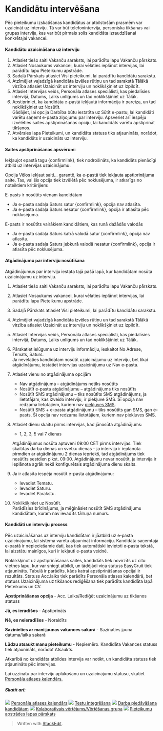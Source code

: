 # Kandidātu intervēšana

Pēc pieteikumu izskatīšanas kandidātus ar atbilstošām prasmēm var uzaicināt uz interviju. Tā var būt telefonintervija, personiska tikšanas vai grupas intervija, kas var būt pirmais solis kandidāta izraudzīšanai konkrētajai vakancei.

#### Kandidātu uzaicināšana uz interviju

1.  Atlasiet tiešo saiti  Vakanču saraksts, lai parādītu lapu  Vakanču pārskats.
2.  Atlasiet  Nosaukums  vakancei, kurai vēlaties ieplānot intervijas, lai parādītu lapu  Pieteikumu apstrāde.
3.  Sadaļā  Pārskats  atlasiet  Visi pieteikumi, lai parādītu kandidātu sarakstu.
4.  Atzīmējiet vajadzīgā kandidāta izvēles rūtiņu un tad sarakstā  Tālākā virzība  atlasiet  Uzaicināt uz interviju  un noklikšķiniet uz  Izpildīt.
5.  Atlasiet  Intervijas veids,  Personāla atlases speciālisti, kas piedalīsies intervijā,  Datums,  Laiks  unIlgums  un tad noklikšķiniet uz  Tālāk.
6.  Apstipriniet, ka kandidāta e-pastā iekļautā informācija ir pareiza, un tad noklikšķiniet uz  Nosūtīt.  
    Gādājiet, lai opcija  Darbība  būtu iestatīta uz  Sūtīt e-pastu, lai kandidāti varētu saņemt e-pasta ziņojumu par interviju. Apsveriet arī iespēju izvēlēties saites apstiprināšanas opciju, lai kandidāts varētu apstiprināt tikšanos.
7.  Atvērsies lapa  Pieteikumi, un kandidāta statuss tiks atjaunināts, norādot, ka kandidāts ir uzaicināts uz interviju.

#### Saites apstiprināšanas apsvērumi

Iekļaujot epastā tagu  {confirmlink}, tiek nodrošināts, ka kandidāts pienācīgi atbild uz intervijas uzaicinājumu.

Opcija  Vēlos iekļaut saiti... garantē, ka e-pastā tiek iekļauta apstiprinājuma saite. Tas, vai šis opcija tiek izvēlētā pēc noklusējuma, ir atkarīgs no noteiktiem kritērijiem:

E-pasts ir nosūtīts vienam kandidātam

-   Ja e-pasta sadaļa  Saturs  satur  {confirmlink}, opcija nav atlasīta.
-   Ja e-pasta sadaļa  Saturs  nesatur  {confirmlink}, opcija ir atlasīta pēc noklusējuma.

E-pasts ir nosūtīts vairākiem kandidātiem, kas runā dažādās valodās

-   Ja e-pasta sadaļa  Saturs  katrā valodā satur  {confirmlink}, opcija nav atlasīta.
-   Ja e-pasta sadaļa  Saturs  jebkurā valodā nesatur  {confirmlink}, opcija ir atlasīta pēc noklusējuma.

#### Atgādinājumu par interviju nosūtīšana

Atgādinājumus par interviju iestata tajā pašā lapā, kur kandidātam nosūta uzaicinājumu uz interviju.

1.  Atlasiet tiešo saiti  Vakanču saraksts, lai parādītu lapu  Vakanču pārskats.
2.  Atlasiet  Nosaukums  vakancei, kurai vēlaties ieplānot intervijas, lai parādītu lapu  Pieteikumu apstrāde.
3.  Sadaļā  Pārskats  atlasiet  Visi pieteikumi, lai parādītu kandidātu sarakstu.
4.  Atzīmējiet vajadzīgā kandidāta izvēles rūtiņu un tad sarakstā  Tālākā virzība  atlasiet  Uzaicināt uz interviju  un noklikšķiniet uz  Izpildīt.
5.  Atlasiet  Intervijas veids,  Personāla atlases speciālisti, kas piedalīsies intervijā,  Datums,  Laiks  unIlgums  un tad noklikšķiniet uz  Tālāk.
6.  Pārskatiet ielūguma uz interviju informāciju, ieskaitot  No Adrese,  Temats,  Saturs.  
    Ja nevēlaties kandidātam nosūtīt uzaicinājumu uz interviju, bet tikai atgādinājumu, iestatiet intervijas uzaicinājumu uz  Nav e-pasta.
7.  Atlasiet vienu no atgādinājuma opcijām
    -   Nav atgādinājuma  – atgādinājums netiks nosūtīts
    -   Nosūtīt e-pasta atgādinājumu  – atgādinājums tiks nosūtīts
    -   Nosūtīt SMS atgādinājumu  – tiks nosūtīts SMS atgādinājums, ja lietotājam, kas izveido interviju, ir piekļuve SMS. Šī opcija nav redzama lietotājiem, kuriem nav  [piekļuves SMS](users_access_controls.htm).
    -   Nosūtīt SMS + e-pasta atgādinājumu  – tiks nosūtīts gan SMS, gan e-pasts. Šī opcija nav redzama lietotājiem, kuriem nav piekļuves SMS.
8.  Atlasiet dienu skaitu pirms intervijas, kad jānosūta atgādinājums:
    
    -   1, 2, 3, 5 vai 7 dienas
    
    Atgādinājumus nosūta aptuveni 09:00 CET pirms intervijas. Tiek skaitītas darba dienas un svētku dienas – ja intervija ir ieplānota pirmdien ar atgādinājumu 2 dienas iepriekš, tad atgādinājums tiek nosūtīts sestdien plkst. 09:00. Atgādinājumu nevar nosūtīt, ja intervija ir ieplānota agrāk nekā konfigurētais atgādinājuma dienu skaits.
9.  Ja ir atlasīta iespēja nosūtīt e-pasta atgādinājumu:
    -   Ievadiet  Tematu.
    -   Ievadiet  Saturu.
    -   Ievadiet  Parakstu.
10.  Noklikšķiniet uz  Nosūtīt.  
    Parādīsies brīdinājums, ja mēģināsiet nosūtīt SMS atgādinājumu kandidātam, kuram nav ievadīts tālruņa numurs.

#### Kandidāti un interviju process

Pēc uzaicināšanas uz interviju kandidātam ir jāatbild uz e-pasta uzaicinājumu, lai sistēma varētu atjaunināt informāciju. Kandidāta saņemtajā e-pastā ir nepieciešamie dati, kas tiek automātiski ievietoti e-pasta tekstā, lai aizstātu mainīgos, kuri ir iekļauti e-pasta veidnē.

Noklikšķinot uz apstiprināšanas saites, kandidāts tiek novirzīts uz citu vietnes lapu, kur var sniegt atbildi, un tādējādi viņa statuss EasyCruit tiek atjaunināts. Tabulā ir parādīts, kāds katrai apstiprināšanas opcijai ir rezultāts. Statuss  Acc.laiks  tiek parādīts  Personāla atlases kalendārā, bet statuss  Uzaicinājuma uz tikšanos rediģēšana  tiek parādīts kandidāta lapā  Pieteikums un CV.

**Apstiprināšanas opcija** - Acc. Laiks/Rediģēt uzaicinājumu uz tikšanos statuss

**Jā, es ieradīšos** - Apstiprināts

**Nē, es neieradīšos** - Noraidīts

**Sazinieties ar mani jaunas vakances sakarā** - Sazināties jauna datuma/laika sakarā

**Lūdzu atsaukt manu pieteikumu** - Nepiemēro. Kandidāta  Vakances statuss  tiek atjaunināts, norādot  Atsaukts.

Atkarībā no kandidāta atbildes intervija var notikt, un kandidāta statuss tiek atjaunināts pēc intervijas.

Lai uzzinātu par interviju aplūkošanu un uzaicinājumu statusu, skatiet  [Personāla atlases kalendārs.](recruitment_calendar.htm)

##### Skatīt arī:

![](../Resources/Images/icon-document-link.png)  [Personāla atlases kalendārs](recruitment_calendar.htm)
![](../Resources/Images/icon-document-link.png)  [Testu integrēšana](test_integrations.htm)
![](../Resources/Images/icon-document-link.png)  [Darba piedāvāšana kandidātam](making_an_offer_to_an_applicant.htm)
![](../Resources/Images/icon-document-link.png)  [Kolaboratīvais vērtējums/Vērtēšanas grupa](collaborative_rating_panel_review.htm)
![](../Resources/Images/icon-document-link.png)  [Pieteikumu apstrādes lapas pārskats](application_handling_page_overview.htm)


> Written with [StackEdit](https://stackedit.io/).
<!--stackedit_data:
eyJoaXN0b3J5IjpbLTEwODIxNjEzNDNdfQ==
-->